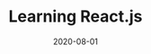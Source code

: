 ---
title: Learning React.js
date: '2020-08-01'
skills:
  - React
issuer: LinkedIn
courseRelease: 2020
imageUrl: ''
certificateUrl: >-
  https://www.linkedin.com/learning/certificates/f005acbb40de02bf8ad8dae5f0dcb24288cd18f3a330ab0cf33d0bf24f089410?trk=backfilled_certificate
---